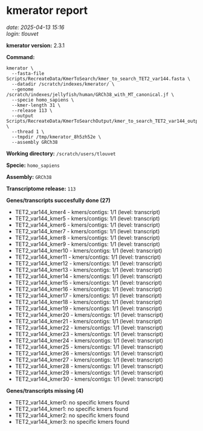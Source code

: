 # kmerator report
*date: 2025-04-13 15:16*  
*login: tlouvet*

**kmerator version:** 2.3.1

**Command:**

```
kmerator \
  --fasta-file Scripts/RecreateData/KmerToSearch/kmer_to_search_TET2_var144.fasta \
  --datadir /scratch/indexes/kmerator/ \
  --genome /scratch/indexes/jellyfish/human/GRCh38_with_MT_canonical.jf \
  --specie homo_sapiens \
  --kmer-length 31 \
  --release 113 \
  --output Scripts/RecreateData/KmerToSearchOutput/kmer_to_search_TET2_var144_output \
  --thread 1 \
  --tmpdir /tmp/kmerator_8h5zh52e \
  --assembly GRCh38
```

**Working directory:** `/scratch/users/tlouvet`

**Specie:** `homo_sapiens`

**Assembly:** `GRCh38`

**Transcriptome release:** `113`

**Genes/transcripts succesfully done (27)**

- TET2_var144_kmer4 - kmers/contigs: 1/1 (level: transcript)
- TET2_var144_kmer5 - kmers/contigs: 1/1 (level: transcript)
- TET2_var144_kmer6 - kmers/contigs: 1/1 (level: transcript)
- TET2_var144_kmer7 - kmers/contigs: 1/1 (level: transcript)
- TET2_var144_kmer8 - kmers/contigs: 1/1 (level: transcript)
- TET2_var144_kmer9 - kmers/contigs: 1/1 (level: transcript)
- TET2_var144_kmer10 - kmers/contigs: 1/1 (level: transcript)
- TET2_var144_kmer11 - kmers/contigs: 1/1 (level: transcript)
- TET2_var144_kmer12 - kmers/contigs: 1/1 (level: transcript)
- TET2_var144_kmer13 - kmers/contigs: 1/1 (level: transcript)
- TET2_var144_kmer14 - kmers/contigs: 1/1 (level: transcript)
- TET2_var144_kmer15 - kmers/contigs: 1/1 (level: transcript)
- TET2_var144_kmer16 - kmers/contigs: 1/1 (level: transcript)
- TET2_var144_kmer17 - kmers/contigs: 1/1 (level: transcript)
- TET2_var144_kmer18 - kmers/contigs: 1/1 (level: transcript)
- TET2_var144_kmer19 - kmers/contigs: 1/1 (level: transcript)
- TET2_var144_kmer20 - kmers/contigs: 1/1 (level: transcript)
- TET2_var144_kmer21 - kmers/contigs: 1/1 (level: transcript)
- TET2_var144_kmer22 - kmers/contigs: 1/1 (level: transcript)
- TET2_var144_kmer23 - kmers/contigs: 1/1 (level: transcript)
- TET2_var144_kmer24 - kmers/contigs: 1/1 (level: transcript)
- TET2_var144_kmer25 - kmers/contigs: 1/1 (level: transcript)
- TET2_var144_kmer26 - kmers/contigs: 1/1 (level: transcript)
- TET2_var144_kmer27 - kmers/contigs: 1/1 (level: transcript)
- TET2_var144_kmer28 - kmers/contigs: 1/1 (level: transcript)
- TET2_var144_kmer29 - kmers/contigs: 1/1 (level: transcript)
- TET2_var144_kmer30 - kmers/contigs: 1/1 (level: transcript)


**Genes/transcripts missing (4)**

- TET2_var144_kmer0: no specific kmers found
- TET2_var144_kmer1: no specific kmers found
- TET2_var144_kmer2: no specific kmers found
- TET2_var144_kmer3: no specific kmers found
